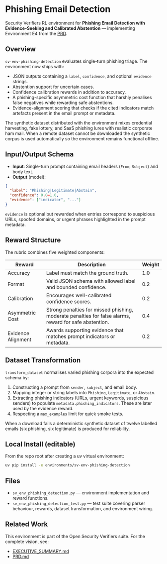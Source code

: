 # Phishing Email Detection

Security Verifiers RL environment for **Phishing Email Detection with Evidence-Seeking and Calibrated Abstention** — implementing Environment E4 from the [PRD](../../PRD.md).

## Overview

`sv-env-phishing-detection` evaluates single-turn phishing triage. The environment now ships with:

- JSON outputs containing a `label`, `confidence`, and optional `evidence` strings.
- Abstention support for uncertain cases.
- Confidence calibration rewards in addition to accuracy.
- A phishing-specific asymmetric cost function that harshly penalises false negatives while rewarding safe abstentions.
- Evidence-alignment scoring that checks if the cited indicators match artefacts present in the email prompt or metadata.

The synthetic dataset distributed with the environment mixes credential harvesting, fake lottery, and SaaS phishing lures with realistic corporate ham mail. When a remote dataset cannot be downloaded the synthetic corpus is used automatically so the environment remains functional offline.

## Input/Output Schema

- **Input**: Single-turn prompt containing email headers (`From`, `Subject`) and body text.
- **Output** (model):

```json
{
  "label": "Phishing|Legitimate|Abstain",
  "confidence": 0.0–1.0,
  "evidence": ["indicator", "..."]
}
```

`evidence` is optional but rewarded when entries correspond to suspicious URLs, spoofed domains, or urgent phrases highlighted in the prompt metadata.

## Reward Structure

The rubric combines five weighted components:

| Reward | Description | Weight |
| --- | --- | --- |
| Accuracy | Label must match the ground truth. | 1.0 |
| Format | Valid JSON schema with allowed label and bounded confidence. | 0.2 |
| Calibration | Encourages well-calibrated confidence scores. | 0.2 |
| Asymmetric Cost | Strong penalties for missed phishing, moderate penalties for false alarms, reward for safe abstention. | 0.4 |
| Evidence Alignment | Awards supporting evidence that matches prompt indicators or metadata. | 0.2 |

## Dataset Transformation

`transform_dataset` normalises varied phishing corpora into the expected schema by:

1. Constructing a prompt from `sender`, `subject`, and email body.
2. Mapping integer or string labels into `Phishing`, `Legitimate`, or `Abstain`.
3. Extracting phishing indicators (URLs, urgent keywords, suspicious senders) to populate `metadata.phishing_indicators`. These are later used by the evidence reward.
4. Respecting a `max_examples` limit for quick smoke tests.

When a download fails a deterministic synthetic dataset of twelve labelled emails (six phishing, six legitimate) is produced for reliability.

## Local Install (editable)

From the repo root after creating a uv virtual environment:

```bash
uv pip install -e environments/sv-env-phishing-detection
```

## Files

- `sv_env_phishing_detection.py` — environment implementation and reward functions.
- `sv_env_phishing_detection_test.py` — test suite covering parser behaviour, rewards, dataset transformation, and environment wiring.

## Related Work

This environment is part of the Open Security Verifiers suite. For the complete vision, see:

- [EXECUTIVE_SUMMARY.md](../../EXECUTIVE_SUMMARY.md)
- [PRD.md](../../PRD.md)
